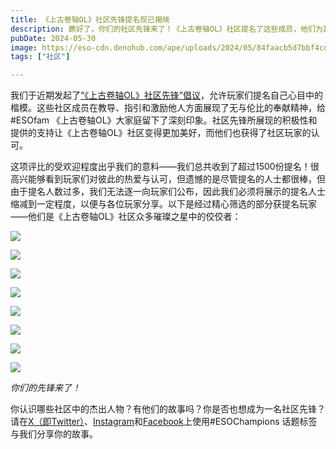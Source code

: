 ```yaml
---
title: 《上古卷轴OL》社区先锋提名现已揭晓
description: 瞧好了，你们的社区先锋来了！《上古卷轴OL》社区提名了这些成员，他们为其他玩家提供了无私帮助。
pubDate: 2024-05-30
image: https://eso-cdn.denohub.com/ape/uploads/2024/05/84faacb5d7bbf4cd99bb33d1ff2a7a10.jpg
tags: ["社区"]

---
```


我们于近期发起了[“《上古卷轴OL》社区先锋”倡议](/news/post/65573)，允许玩家们提名自己心目中的楷模。这些社区成员在教导、指引和激励他人方面展现了无与伦比的奉献精神，给#ESOfam
《上古卷轴OL》大家庭留下了深刻印象。社区先锋所展现的积极性和提供的支持让《上古卷轴OL》社区变得更加美好，而他们也获得了社区玩家的认可。

这项评比的受欢迎程度出乎我们的意料——我们总共收到了超过1500份提名！很高兴能够看到玩家们对彼此的热爱与认可，但遗憾的是尽管提名的人士都很棒，但由于提名人数过多，我们无法逐一向玩家们公布，因此我们必须将展示的提名人士缩减到一定程度，以便与各位玩家分享。以下是经过精心筛选的部分获提名玩家——他们是《上古卷轴OL》社区众多璀璨之星中的佼佼者：

![](https://eso-cdn.denohub.com/ape/uploads/2024/05/f09b05c69aaf7cf3448fe8a4a2dfaf70659718.jpg)

![](https://eso-cdn.denohub.com/ape/uploads/2024/05/2ade266dbaf43dd0a83a3711a3d0df1a643400.jpg)

![](https://eso-cdn.denohub.com/ape/uploads/2024/05/95899ff5684b2aa98b5976bf9ff4fc38651752.jpg)

![](https://eso-cdn.denohub.com/ape/uploads/2024/05/470291d4092cfdad55546c9c83b4285e639459.jpg)

![](https://eso-cdn.denohub.com/ape/uploads/2024/05/6d7921ef21be8c388f8bc1112658b84c634746.jpg)

![](https://eso-cdn.denohub.com/ape/uploads/2024/05/82b141ba7f341d2e7344dabff5f41bf1643730.jpg)

![](https://eso-cdn.denohub.com/ape/uploads/2024/05/af09a1e1329497c7b0a72fc9f9b1b2a3634294.jpg)

![](https://eso-cdn.denohub.com/ape/uploads/2024/05/e9aa7fd7c912ca1cd8bc5a8b2da8c8ec630478.jpg)

<p class="text-gray-500 text-sm text-center"><i>你们的先锋来了！</i></p>

你认识哪些社区中的杰出人物？有他们的故事吗？你是否也想成为一名社区先锋？请在[X（即Twitter）](https://twitter.com/TESOnline)、[Instagram](https://www.instagram.com/elderscrollsonline/)和[Facebook](https://www.facebook.com/elderscrollsonline)上使用#ESOChampions
话题标签与我们分享你的故事。 
